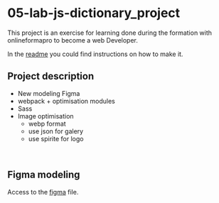 # 05-lab-js-dictionary_project

This project is an exercise for learning done during the formation with onlineformapro to become a web Developer.

In the <a href="https://github.com/JoeWebDev70/05-lab-js-dictionary">readme</a> you could find instructions on how to make it.

## Project description

- New modeling Figma
- webpack + optimisation modules
- Sass
- Image optimisation
    - webp format
    - use json for galery
    - use spirite for logo
<br>

## Figma modeling

Access to the <a href="https://www.figma.com/file/LtEbd6eBFJCwCmUeOtRQaj/05-lab-js-dictionary?type=design&node-id=0%3A1&mode=design&t=GZv7o9RMpYJ3DT30-1">figma</a> file.

